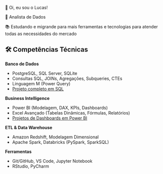 👋 Oi, eu sou o Lucas!

🎯 Analista de Dados

📚 Estudando e migrande para mais ferramentas e tecnologias para atender todas as necessidades do mercado

## 🛠 Competências Técnicas

**Banco de Dados**  
- PostgreSQL, SQL Server, SQLite  
- Consultas SQL, JOINs, Agregações, Subqueries, CTEs  
- Linguagem M (Power Query)
- [Projeto completo em SQL  ](https://github.com/LcsAugusto/Analise-da-Tendencia-do-Mercado-de-Trabalho-para-Analistas-de-Dados)
  
**Business Intelligence**  
- Power BI (Modelagem, DAX, KPIs, Dashboards)  
- Excel Avançado (Tabelas Dinâmicas, Fórmulas, Relatórios)
- [Projetos de Dashboards em Power BI  ](https://github.com/LcsAugusto/Dahboards-Power-BI)
  
**ETL & Data Warehouse**  
- Amazon Redshift, Modelagem Dimensional  
- Apache Spark, Databricks (PySpark, SparkSQL)

**Ferramentas**  
- Git/GitHub, VS Code, Jupyter Notebook  
- RStudio, PyCharm
